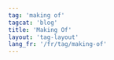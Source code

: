 ```yaml
---
tag: 'making of'
tagcat: 'blog'
title: 'Making Of'
layout: 'tag-layout'
lang_fr: '/fr/tag/making-of'
---
```

